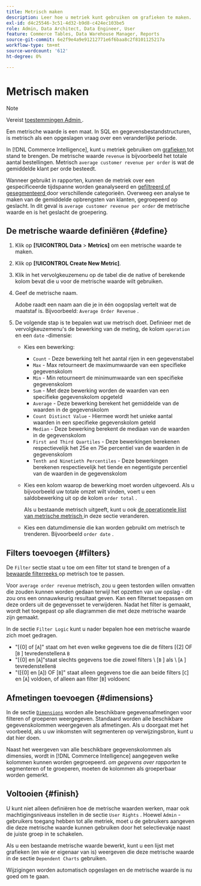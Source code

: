 ```yaml
---
title: Metrisch maken
description: Leer hoe u metriek kunt gebruiken om grafieken te maken.
exl-id: d4c25546-3c51-4d32-b9d8-c424ec103be5
role: Admin, Data Architect, Data Engineer, User
feature: Commerce Tables, Data Warehouse Manager, Reports
source-git-commit: 6e2f9e4a9e91212771e6f6baa8c2f8101125217a
workflow-type: tm+mt
source-wordcount: '612'
ht-degree: 0%

---
```


# Metrisch maken

>[!NOTE]
>
>Vereist [ toestemmingen Admin ](../../administrator/user-management/user-management.md).

Een metrische waarde is een maat. In SQL en gegevensbestandstructuren, is metrisch als een opgeslagen vraag over een veranderlijke periode.

In [!DNL Commerce Intelligence], kunt u metriek gebruiken om [ grafieken ](../../data-user/reports/ess-rpt-build-visual.md) tot stand te brengen. De metrische waarde `revenue` is bijvoorbeeld het totale aantal bestellingen. Metrisch `average customer revenue per order` is wat de gemiddelde klant per orde besteedt.

Wanneer gebruikt in rapporten, kunnen de metriek over een gespecificeerde tijdspanne worden geanalyseerd en [ gefiltreerd of gesegmenteerd ](../../best-practices/segment-filter.md) door verschillende categorieën. Overweeg een analyse te maken van de gemiddelde opbrengsten van klanten, gegroepeerd op geslacht. In dit geval is `average customer revenue per order` de metrische waarde en is het geslacht de groepering.

## De metrische waarde definiëren {#define}

1. Klik op **[!UICONTROL Data** > **Metrics]** om een metrische waarde te maken.

1. Klik op **[!UICONTROL Create New Metric]**.

1. Klik in het vervolgkeuzemenu op de tabel die de native of berekende kolom bevat die u voor de metrische waarde wilt gebruiken.

1. Geef de metrische naam.

   Adobe raadt een naam aan die je in één oogopslag vertelt wat de maatstaf is. Bijvoorbeeld: `Average Order Revenue` .

1. De volgende stap is te bepalen wat uw metrisch doet. Definieer met de vervolgkeuzemenu&#39;s de bewerking van de meting, de kolom `operation` en een `date` -dimensie:

   * Kies een bewerking:
      * `Count` - Deze bewerking telt het aantal rijen in een gegevenstabel
      * `Max` - Max retourneert de maximumwaarde van een specifieke gegevenskolom
      * `Min` - Min retourneert de minimumwaarde van een specifieke gegevenskolom
      * `Sum` - Met deze bewerking worden de waarden van een specifieke gegevenskolom opgeteld
      * `Average` - Deze bewerking berekent het gemiddelde van de waarden in de gegevenskolom
      * `Count Distinct Value` - Hiermee wordt het unieke aantal waarden in een specifieke gegevenskolom geteld
      * `Median` - Deze bewerking berekent de mediaan van de waarden in de gegevenskolom
      * `First and Third Quartiles` - Deze bewerkingen berekenen respectievelijk het 25e en 75e percentiel van de waarden in de gegevenskolom
      * `Tenth and Ninetieth Percentiles` - Deze bewerkingen berekenen respectievelijk het tiende en negentigste percentiel van de waarden in de gegevenskolom

   * Kies een kolom waarop de bewerking moet worden uitgevoerd. Als u bijvoorbeeld uw totale omzet wilt vinden, voert u een saldobewerking uit op de kolom `order total` .

     Als u bestaande metrisch uitgeeft, kunt u ook [ de operationele lijst van metrische metrisch ](../../data-analyst/data-warehouse-mgr/change-metric-op-table.md) in deze sectie veranderen.

   * Kies een datumdimensie die kan worden gebruikt om metrisch te trenderen. Bijvoorbeeld `order date` .

## Filters toevoegen {#filters}

De `Filter` sectie staat u toe om een filter tot stand te brengen of a [ bewaarde filterreeks ](../../data-user/reports/ess-manage-data-filters.md) op metrisch toe te passen.

Voor `average order revenue` metrisch, zou u geen testorden willen omvatten die zouden kunnen worden gedaan terwijl het opzetten van uw opslag - dit zou ons een onnauwkeurig resultaat geven. Kan een filterset toepassen om deze orders uit de gegevensset te verwijderen. Nadat het filter is gemaakt, wordt het toegepast op alle diagrammen die met deze metrische waarde zijn gemaakt.

In de sectie `Filter Logic` kunt u nader bepalen hoe een metrische waarde zich moet gedragen.

* &quot;\[&lbrace;0\] of \[`A`\]&quot; staat om het even welke gegevens toe die de filters \[&lbrace;2\] OF \[`B` \] tevredenstellen`A` `B`
* &quot;\[&lbrace;0\] en \[`A`\]&quot;staat slechts gegevens toe die zowel filters \ [`B` \] als \ [`A` \] tevredenstellen`B`
* &quot;(\[&lbrace;0\] en \[`A`\]) OF \[`B`\]&quot; staat alleen gegevens toe die aan beide filters \[`C`\] en \[`A`\] voldoen, of alleen aan filter \[`B`\] voldoen`C`

## Afmetingen toevoegen {#dimensions}

In de sectie [`Dimensions`](../../data-analyst/data-warehouse-mgr/manage-data-dimensions-metrics.md) worden alle beschikbare gegevensafmetingen voor filteren of groeperen weergegeven. Standaard worden alle beschikbare gegevenskolommen weergegeven als afmetingen. Als u doorgaat met het voorbeeld, als u uw inkomsten wilt segmenteren op verwijzingsbron, kunt u dat hier doen.

Naast het weergeven van alle beschikbare gegevenskolommen als dimensies, wordt in [!DNL Commerce Intelligence] aangegeven welke kolommen kunnen worden gegroepeerd. *om gegevens over rapporten* te segmenteren of te groeperen, moeten de kolommen als groeperbaar worden gemerkt.

## Voltooien {#finish}

U kunt niet alleen definiëren hoe de metrische waarden werken, maar ook machtigingsniveaus instellen in de sectie `User Rights` . Hoewel `Admin` -gebruikers toegang hebben tot alle metriek, moet u de gebruikers aangeven die deze metrische waarde kunnen gebruiken door het selectievakje naast de juiste groep in te schakelen.

Als u een bestaande metrische waarde bewerkt, kunt u een lijst met grafieken (en wie er eigenaar van is) weergeven die deze metrische waarde in de sectie `Dependent Charts` gebruiken.

Wijzigingen worden automatisch opgeslagen en de metrische waarde is nu goed om te gaan.
